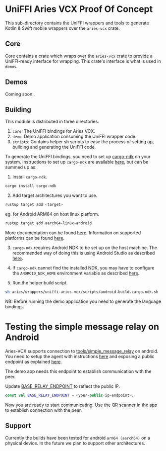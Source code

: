# UniFFI Aries VCX Proof Of Concept

This sub-directory contains the UniFFI wrappers and tools to generate Kotlin & Swift mobile wrappers over the `aries-vcx` crate.

## Core

Core contains a crate which wraps over the `aries-vcx` crate to provide a UniFFI-ready interface for wrapping. This crate's interface is what is used in `demos`.

## Demos

Coming soon..

## Building

This module is distributed in three directories.

1. `core`: The UniFFI bindings for Aries VCX.
2. `demo`: Demo application consuming the UniFFI wrapper code.
3. `scripts`: Contains helper sh scripts to ease the process of setting up, building and generating the UniFFI code.

To generate the UniFFI bindings, you need to set up [cargo-ndk](https://github.com/bbqsrc/cargo-ndk) on your system. Instructions to set up `cargo-ndk` are available [here](https://github.com/bbqsrc/cargo-ndk#installing), but can be summed up as:

1. Install `cargo-ndk`.

```bash
cargo install cargo-ndk
```

2. Add target architectures you want to use.

```bash
rustup target add <target>
```

eg. for Android ARM64 on host linux platform.

```bash
rustup target add aarch64-linux-android
```

More documentation can be found [here](https://rust-lang.github.io/rustup/cross-compilation.html). Information on supported platforms can be found [here](https://doc.rust-lang.org/stable/rustc/platform-support.html).

3. `cargo-ndk` requires Android NDK to be set up on the host machine. The recommended way of doing this is using Android Studio as described [here](https://developer.android.com/studio/projects/install-ndk#default-version).

4. If `cargo-ndk` cannot find the installed NDK, you may have to configure the `ANDROID_NDK_HOME` environment variable as described [here](https://github.com/bbqsrc/cargo-ndk#usage).

5. Run the helper build script.

```bash
sh aries/wrappers/uniffi-aries-vcx/scripts/android.build.cargo.ndk.sh
```

NB: Before running the demo application you need to generate the language bindings.

# Testing the simple message relay on Android

Aries-VCX supports connection to [tools/simple_message_relay](/misc/simple_message_relay/) on android. You need to setup the agent with instructions [here](/misc/simple_message_relay/README.md#service-setup) and exposing a public endpoint as explained [here](/misc/simple_message_relay/README.md#public-endpoints).

The demo app needs this endpoint to establish communication with the peer.

Update [BASE_RELAY_ENDPOINT](./demo/app/src/main/java/org/hyperledger/ariesvcx/Constants.kt) to reflect the public IP.

```kt
const val BASE_RELAY_ENDPOINT = <your-public-ip-endpoint>;
```

Now you are ready to start communicating. Use the QR scanner in the app to establish connection with the peer.

## Support

Currently the builds have been tested for android `arm64 (aarch64)` on a physical device. In the future we plan to support other architectures.

